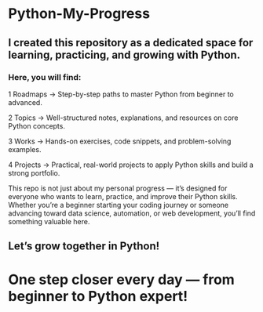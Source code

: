 # Python-My-Progress

## I created this repository as a dedicated space for learning, practicing, and growing with Python.

### Here, you will find:

1  Roadmaps → Step-by-step paths to master Python from beginner to advanced.

2  Topics → Well-structured notes, explanations, and resources on core Python concepts.

3  Works → Hands-on exercises, code snippets, and problem-solving examples.

4  Projects → Practical, real-world projects to apply Python skills and build a strong portfolio.

This repo is not just about my personal progress — it’s designed for everyone who wants to learn, practice, and improve their Python skills. Whether you’re a beginner starting your coding journey or someone advancing toward data science, automation, or web development, you’ll find something valuable here.

## Let’s grow together in Python!

# One step closer every day — from beginner to Python expert!
